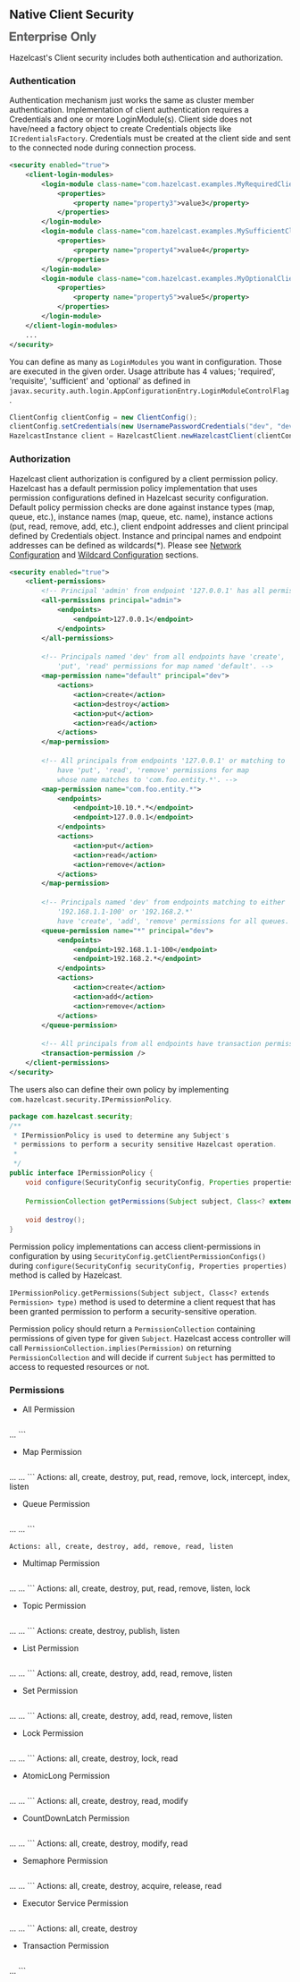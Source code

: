 

## Native Client Security

![](images/enterprise-onlycopy.jpg)


Hazelcast's Client security includes both authentication and authorization.

### Authentication

Authentication mechanism just works the same as cluster member authentication. Implementation of client authentication requires a Credentials and one or more LoginModule(s). Client side does not have/need a factory object to create Credentials objects like `ICredentialsFactory`. Credentials must be created at the client side and sent to the connected node during connection process.

```xml
<security enabled="true">
    <client-login-modules>
        <login-module class-name="com.hazelcast.examples.MyRequiredClientLoginModule" usage="required">
            <properties>
                <property name="property3">value3</property>
            </properties>
        </login-module>
        <login-module class-name="com.hazelcast.examples.MySufficientClientLoginModule" usage="sufficient">
            <properties>
                <property name="property4">value4</property>
            </properties>
        </login-module>
        <login-module class-name="com.hazelcast.examples.MyOptionalClientLoginModule" usage="optional">
            <properties>
                <property name="property5">value5</property>
            </properties>
        </login-module>
    </client-login-modules>
    ...
</security>
```

You can define as many as `LoginModules` you want in configuration. Those are executed in the given order. Usage attribute has 4 values; 'required', 'requisite', 'sufficient' and 'optional' as defined in `javax.security.auth.login.AppConfigurationEntry.LoginModuleControlFlag`.

```java
ClientConfig clientConfig = new ClientConfig();
clientConfig.setCredentials(new UsernamePasswordCredentials("dev", "dev-pass"));
HazelcastInstance client = HazelcastClient.newHazelcastClient(clientConfig);
```

### Authorization

Hazelcast client authorization is configured by a client permission policy. Hazelcast has a default permission policy implementation that uses permission configurations defined in Hazelcast security configuration. Default policy permission checks are done against instance types (map, queue, etc.), instance names (map, queue, etc. name), instance actions (put, read, remove, add, etc.), client endpoint addresses and client principal defined by Credentials object. Instance and principal names and endpoint addresses can be defined as wildcards(*). Please see [Network Configuration](#network-configuration) and [Wildcard Configuration](#wildcard-configuration) sections.

```xml
<security enabled="true">
    <client-permissions>
        <!-- Principal 'admin' from endpoint '127.0.0.1' has all permissions. -->
        <all-permissions principal="admin">
            <endpoints>
                <endpoint>127.0.0.1</endpoint>
            </endpoints>
        </all-permissions>
        
        <!-- Principals named 'dev' from all endpoints have 'create', 'destroy', 
            'put', 'read' permissions for map named 'default'. -->
        <map-permission name="default" principal="dev">
            <actions>
                <action>create</action>
                <action>destroy</action>
                <action>put</action>
                <action>read</action>
            </actions>
        </map-permission>
        
        <!-- All principals from endpoints '127.0.0.1' or matching to '10.10.*.*' 
            have 'put', 'read', 'remove' permissions for map
            whose name matches to 'com.foo.entity.*'. -->
        <map-permission name="com.foo.entity.*">
            <endpoints>
                <endpoint>10.10.*.*</endpoint>
                <endpoint>127.0.0.1</endpoint>
            </endpoints>
            <actions>
                <action>put</action>
                <action>read</action>
                <action>remove</action>
            </actions>
        </map-permission>
        
        <!-- Principals named 'dev' from endpoints matching to either 
            '192.168.1.1-100' or '192.168.2.*' 
            have 'create', 'add', 'remove' permissions for all queues. -->
        <queue-permission name="*" principal="dev">
            <endpoints>
                <endpoint>192.168.1.1-100</endpoint>
                <endpoint>192.168.2.*</endpoint>
            </endpoints>
            <actions>
                <action>create</action>
                <action>add</action>
                <action>remove</action>
            </actions>
        </queue-permission>
        
        <!-- All principals from all endpoints have transaction permission.-->
        <transaction-permission />
    </client-permissions>
</security>
```

The users also can define their own policy by implementing `com.hazelcast.security.IPermissionPolicy`.

```java
package com.hazelcast.security;
/**
 * IPermissionPolicy is used to determine any Subject's 
 * permissions to perform a security sensitive Hazelcast operation.
 *
 */
public interface IPermissionPolicy {
    void configure(SecurityConfig securityConfig, Properties properties);
    
    PermissionCollection getPermissions(Subject subject, Class<? extends Permission> type);
    
    void destroy();
}
```

Permission policy implementations can access client-permissions in configuration by using `SecurityConfig.getClientPermissionConfigs()` during `configure(SecurityConfig securityConfig, Properties properties)` method is called by Hazelcast.

`IPermissionPolicy.getPermissions(Subject subject, Class<? extends Permission> type)` method is used to determine a client request that has been granted permission to perform a security-sensitive operation. 

Permission policy should return a `PermissionCollection` containing permissions of given type for given `Subject`. Hazelcast access controller will call `PermissionCollection.implies(Permission)` on returning `PermissionCollection` and will decide if current `Subject` has permitted to access to requested resources or not.

### Permissions

- All Permission

	```xml
<all-permissions principal="principal">
    <endpoints>
        ...
    </endpoints>
</all-permissions>
```

- Map Permission

	```xml
<map-permission name="name" principal="principal">
    <endpoints>
        ...
    </endpoints>
    <actions>
        ...
    </actions>
</map-permission>
```
	Actions: all, create, destroy, put, read, remove, lock, intercept, index, listen

- Queue Permission

	```xml
<queue-permission name="name" principal="principal">
    <endpoints>
        ...
    </endpoints>
    <actions>
        ...
    </actions>
</queue-permission>
```

	Actions: all, create, destroy, add, remove, read, listen

- Multimap Permission

	```xml
<multimap-permission name="name" principal="principal">
    <endpoints>
        ...
    </endpoints>
    <actions>
        ...
    </actions>
</multimap-permission>
```
	Actions: all, create, destroy, put, read, remove, listen, lock

- Topic Permission

	```xml
<topic-permission name="name" principal="principal">
    <endpoints>
        ...
    </endpoints>
    <actions>
        ...
    </actions>
</topic-permission>
```
	Actions: create, destroy, publish, listen

- List Permission

	```xml
<list-permission name="name" principal="principal">
    <endpoints>
        ...
    </endpoints>
    <actions>
        ...
    </actions>
</list-permission>
```
	Actions: all, create, destroy, add, read, remove, listen

- Set Permission

	```xml
<set-permission name="name" principal="principal">
    <endpoints>
        ...
    </endpoints>
    <actions>
        ...
    </actions>
</set-permission>
```
	Actions: all, create, destroy, add, read, remove, listen

- Lock Permission

	```xml
<lock-permission name="name" principal="principal">
    <endpoints>
        ...
    </endpoints>
    <actions>
        ...
    </actions>
</lock-permission>
```
	Actions: all, create, destroy, lock, read

- AtomicLong Permission

	```xml
<atomic-long-permission name="name" principal="principal">
    <endpoints>
        ...
    </endpoints>
    <actions>
        ...
    </actions>
</atomic-long-permission>
```
	Actions: all, create, destroy, read, modify

- CountDownLatch Permission

	```xml
<countdown-latch-permission name="name" principal="principal">
    <endpoints>
        ...
    </endpoints>
    <actions>
        ...
    </actions>
</countdown-latch-permission>
```
	Actions: all, create, destroy, modify, read

- Semaphore Permission

	```xml
<semaphore-permission name="name" principal="principal">
    <endpoints>
        ...
    </endpoints>
    <actions>
        ...
    </actions>
</semaphore-permission>
```
	Actions: all, create, destroy, acquire, release, read

- Executor Service Permission

	```xml
<executor-service-permission name="name" principal="principal">
    <endpoints>
        ...
    </endpoints>
    <actions>
        ...
    </actions>
</executor-service-permission>
```
	Actions: all, create, destroy

- Transaction Permission

	```xml
<transaction-permission principal="principal">
    <endpoints>
        ...
    </endpoints>
</transaction-permission>
```

<br> </br>
